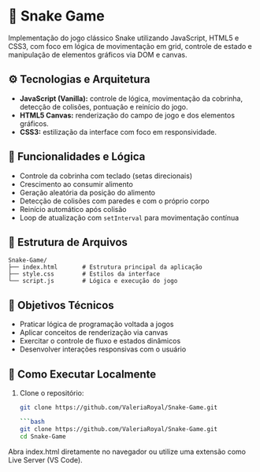 # 🐍 Snake Game

Implementação do jogo clássico Snake utilizando JavaScript, HTML5 e CSS3, com foco em lógica de movimentação em grid, controle de estado e manipulação de elementos gráficos via DOM e canvas.

## ⚙️ Tecnologias e Arquitetura
- **JavaScript (Vanilla):** controle de lógica, movimentação da cobrinha, detecção de colisões, pontuação e reinício do jogo.
- **HTML5 Canvas:** renderização do campo de jogo e dos elementos gráficos.
- **CSS3:** estilização da interface com foco em responsividade.

## 🧠 Funcionalidades e Lógica

- Controle da cobrinha com teclado (setas direcionais)
- Crescimento ao consumir alimento
- Geração aleatória da posição do alimento
- Detecção de colisões com paredes e com o próprio corpo
- Reinício automático após colisão
- Loop de atualização com `setInterval` para movimentação contínua

## 📁 Estrutura de Arquivos
```
Snake-Game/
├── index.html       # Estrutura principal da aplicação
├── style.css        # Estilos da interface
└── script.js        # Lógica e execução do jogo
```

## 🧪 Objetivos Técnicos

- Praticar lógica de programação voltada a jogos
- Aplicar conceitos de renderização via canvas
- Exercitar o controle de fluxo e estados dinâmicos
- Desenvolver interações responsivas com o usuário

## 🚀 Como Executar Localmente

1. Clone o repositório:
   ```bash
   git clone https://github.com/ValeriaRoyal/Snake-Game.git

   ```bash
   git clone https://github.com/ValeriaRoyal/Snake-Game.git
   cd Snake-Game
   
Abra index.html diretamente no navegador ou utilize uma extensão como Live Server (VS Code).
